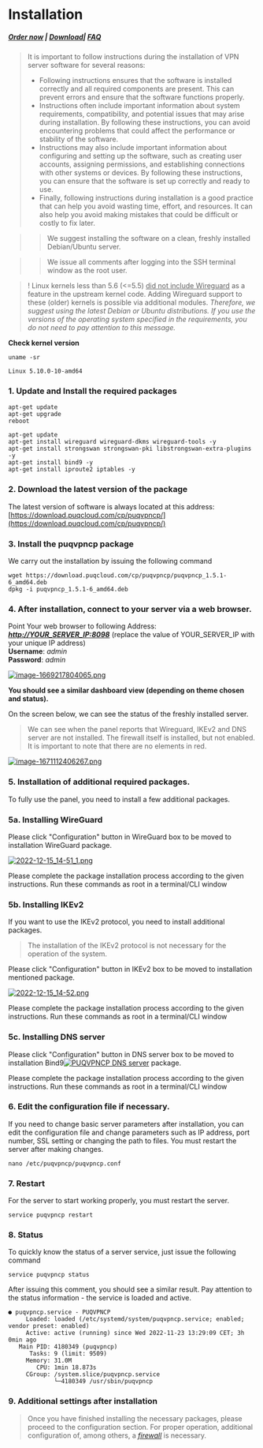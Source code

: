 # Installation

##### [Order now](https://panel.puqcloud.com/index.php?rp=/store/puqvpn) | [Download](https://download.puqcloud.com/cp/puqvpncp/)| [FAQ](https://faq.puqcloud.com)

>It is important to follow instructions during the installation of VPN server software for several reasons:
>
> - Following instructions ensures that the software is installed correctly and all required components are present. This can prevent errors and ensure that the software functions properly.
> - Instructions often include important information about system requirements, compatibility, and potential issues that may arise during installation. By following these instructions, you can avoid encountering problems that could affect the performance or stability of the software.
> - Instructions may also include important information about configuring and setting up the software, such as creating user accounts, assigning permissions, and establishing connections with other systems or devices. By following these instructions, you can ensure that the software is set up correctly and ready to use.
> - Finally, following instructions during installation is a good practice that can help you avoid wasting time, effort, and resources. It can also help you avoid making mistakes that could be difficult or costly to fix later.

>>We suggest installing the software on a clean, freshly installed Debian/Ubuntu server.

>>We issue all comments after logging into the SSH terminal window as the root user.

> ! Linux kernels less than 5.6 (&lt;=5.5) <span style="text-decoration: underline;">did not include Wireguard</span> as a feature in the upstream kernel code. Adding Wireguard support to these (older) kernels is possible via additional modules. *Therefore, we suggest using the latest Debian or Ubuntu distributions. If you use the versions of the operating system specified in the requirements, you do not need to pay attention to this message.*

**Check kernel version**

```shell
uname -sr

Linux 5.10.0-10-amd64
```

### **1. Update and Install the required packages**

```shell
apt-get update
apt-get upgrade
reboot
```

```shell
apt-get update
apt-get install wireguard wireguard-dkms wireguard-tools -y
apt-get install strongswan strongswan-pki libstrongswan-extra-plugins -y
apt-get install bind9 -y
apt-get install iproute2 iptables -y
```

### **2. Download the latest version of the package**

The latest version of software is always located at this address:  
[https://download.puqcloud.com/cp/puqvpncp/](https://download.puqcloud.com/cp/puqvpncp/)

### **3. Install the puqvpncp package**

We carry out the installation by issuing the following command

```shell
wget https://download.puqcloud.com/cp/puqvpncp/puqvpncp_1.5.1-6_amd64.deb
dpkg -i puqvpncp_1.5.1-6_amd64.deb
```

### **4. After installation, connect to your server via a web browser.**

Point Your web browser to following Address: ***[http://YOUR\_SERVER\_IP:8098](http://YOUR_SERVER_IP:8098)*** (replace the value of YOUR\_SERVER\_IP with your unique IP address)  
**Username**: *admin*  
**Password**: *admin*

[![image-1669217804065.png](https://doc.puq.info/uploads/images/gallery/2022-11/scaled-1680-/image-1669217804065.png)](https://doc.puq.info/uploads/images/gallery/2022-11/image-1669217804065.png)

**You should see a similar dashboard view (depending on theme chosen and status).**

On the screen below, we can see the status of the freshly installed server.

>We can see when the panel reports that Wireguard, IKEv2 and DNS server are not installed. The firewall itself is installed, but not enabled. It is important to note that there are no elements in red.

[![image-1671112406267.png](https://doc.puq.info/uploads/images/gallery/2022-12/scaled-1680-/image-1671112406267.png)](https://doc.puq.info/uploads/images/gallery/2022-12/image-1671112406267.png)

### **5. Installation of additional required packages.**

To fully use the panel, you need to install a few additional packages.

### 5a. Installing WireGuard

Please click "Configuration" button in WireGuard box to be moved to installation WireGuard package.

[![2022-12-15_14-51_1.png](https://doc.puq.info/uploads/images/gallery/2022-12/scaled-1680-/2022-12-15-14-51-1.png)](https://doc.puq.info/uploads/images/gallery/2022-12/2022-12-15-14-51-1.png)

Please complete the package installation process according to the given instructions. Run these commands as root in a terminal/CLI window

### 5b. Installing IKEv2

If you want to use the IKEv2 protocol, you need to install additional packages.

>The installation of the IKEv2 protocol is not necessary for the operation of the system.

Please click "Configuration" button in IKEv2 box to be moved to installation mentioned package.

[![2022-12-15_14-52.png](https://doc.puq.info/uploads/images/gallery/2022-12/scaled-1680-/2022-12-15-14-52.png)](https://doc.puq.info/uploads/images/gallery/2022-12/2022-12-15-14-52.png)

Please complete the package installation process according to the given instructions. Run these commands as root in a terminal/CLI window

### 5c. Installing DNS server

Please click "Configuration" button in DNS server box to be moved to installation Bind9[![PUQVPNCP DNS server](https://doc.puq.info/uploads/images/gallery/2022-12/scaled-1680-/2022-12-15-14-52-1.png)](https://doc.puq.info/uploads/images/gallery/2022-12/2022-12-15-14-52-1.png) package.

Please complete the package installation process according to the given instructions. Run these commands as root in a terminal/CLI window

###  

### **6. Edit the configuration file if necessary.**

If you need to change basic server parameters after installation, you can edit the configuration file and change parameters such as IP address, port number, SSL setting or changing the path to files. You must restart the server after making changes.

```
nano /etc/puqvpncp/puqvpncp.conf 
```

### **7. Restart**

For the server to start working properly, you must restart the server.

```shell
service puqvpncp restart
```

### **8. Status** 

To quickly know the status of a server service, just issue the following command

```shell
service puqvpncp status
```

After issuing this comment, you should see a similar result. Pay attention to the status information - the service is loaded and active.

```shell
● puqvpncp.service - PUQVPNCP
     Loaded: loaded (/etc/systemd/system/puqvpncp.service; enabled; vendor preset: enabled)
     Active: active (running) since Wed 2022-11-23 13:29:09 CET; 3h 0min ago
   Main PID: 4180349 (puqvpncp)
      Tasks: 9 (limit: 9509)
     Memory: 31.0M
        CPU: 1min 18.873s
     CGroup: /system.slice/puqvpncp.service
             └─4180349 /usr/sbin/puqvpncp
```

### **9. Additional settings after installation**

>Once you have finished installing the necessary packages, please proceed to the configuration section. For proper operation, additional configuration of, among others, a *[firewall](https://doc.puq.info/books/puqvpncp/page/firewall-settings "Firewall settings")* is necessary.
